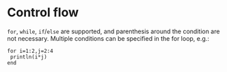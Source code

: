 # Control flow

`for`, `while`, `if`/`else` are supported, and parenthesis around the condition are not necessary. Multiple conditions can be specified in the for loop, e.g.:

```
for i=1:2,j=2:4
 println(i*j)
end
```


